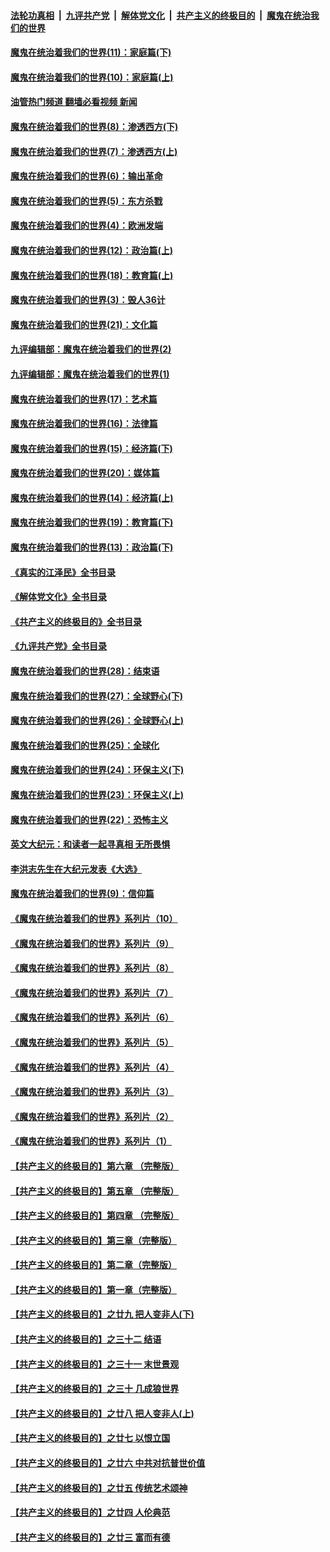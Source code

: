 ####  [法轮功真相](../../../../basic/blob/master/README.md?t=12160902) &nbsp;|&nbsp; [九评共产党](../../../../9ping.md/blob/master/README.md?t=12160902) &nbsp;|&nbsp; [解体党文化](../../../../jtdwh.md/blob/master/README.md?t=12160902)  &nbsp;|&nbsp; [共产主义的终极目的](../../../../gczydzjmd.md/blob/master/README.md?t=12160902) &nbsp;|&nbsp; [魔鬼在统治我们的世界](../../../../mgztzwmdsj.md/blob/master/README.md?t=12160902) 

#### [魔鬼在统治着我们的世界(11)：家庭篇(下)](../pages/nsc422/n10440961.md?t=12160902) 

#### [魔鬼在统治着我们的世界(10)：家庭篇(上)](../pages/nsc422/n10435448.md?t=12160902) 

#### [油管热门频道 翻墙必看视频 新闻](http://129.146.143.75:81/youtube.html?12160902)

#### [魔鬼在统治着我们的世界(8)：渗透西方(下)](../pages/nsc422/n10429603.md?t=12160902) 

#### [魔鬼在统治着我们的世界(7)：渗透西方(上)](../pages/nsc422/n10426013.md?t=12160902) 

#### [魔鬼在统治着我们的世界(6)：输出革命](../pages/nsc422/n10421536.md?t=12160902) 

#### [魔鬼在统治着我们的世界(5)：东方杀戮](../pages/nsc422/n10417707.md?t=12160902) 

#### [魔鬼在统治着我们的世界(4)：欧洲发端](../pages/nsc422/n10414890.md?t=12160902) 

#### [魔鬼在统治着我们的世界(12)：政治篇(上)](../pages/nsc422/n10444576.md?t=12160902) 

#### [魔鬼在统治着我们的世界(18)：教育篇(上)](../pages/nsc422/n10526970.md?t=12160902) 

#### [魔鬼在统治着我们的世界(3)：毁人36计](../pages/nsc422/n10411583.md?t=12160902) 

#### [魔鬼在统治着我们的世界(21)：文化篇](../pages/nsc422/n10597706.md?t=12160902) 

#### [九评编辑部：魔鬼在统治着我们的世界(2)](../pages/nsc422/n10410036.md?t=12160902) 

#### [九评编辑部：魔鬼在统治着我们的世界(1)](../pages/nsc422/n10406825.md?t=12160902) 

#### [魔鬼在统治着我们的世界(17)：艺术篇](../pages/nsc422/n10499093.md?t=12160902) 

#### [魔鬼在统治着我们的世界(16)：法律篇](../pages/nsc422/n10485969.md?t=12160902) 

#### [魔鬼在统治着我们的世界(15)：经济篇(下)](../pages/nsc422/n10469975.md?t=12160902) 

#### [魔鬼在统治着我们的世界(20)：媒体篇](../pages/nsc422/n10586579.md?t=12160902) 

#### [魔鬼在统治着我们的世界(14)：经济篇(上)](../pages/nsc422/n10457370.md?t=12160902) 

#### [魔鬼在统治着我们的世界(19)：教育篇(下)](../pages/nsc422/n10564808.md?t=12160902) 

#### [魔鬼在统治着我们的世界(13)：政治篇(下)](../pages/nsc422/n10448270.md?t=12160902) 

#### [《真实的江泽民》全书目录](../pages/nsc422/n13721399.md?t=12160902) 

#### [《解体党文化》全书目录](../pages/nsc422/n13721157.md?t=12160902) 

#### [《共产主义的终极目的》全书目录](../pages/nsc422/n13721048.md?t=12160902) 

#### [《九评共产党》全书目录](../pages/nsc422/n13708085.md?t=12160902) 

#### [魔鬼在统治着我们的世界(28)：结束语](../pages/nsc422/n10936246.md?t=12160902) 

#### [魔鬼在统治着我们的世界(27)：全球野心(下)](../pages/nsc422/n10928319.md?t=12160902) 

#### [魔鬼在统治着我们的世界(26)：全球野心(上)](../pages/nsc422/n10900318.md?t=12160902) 

#### [魔鬼在统治着我们的世界(25)：全球化](../pages/nsc422/n10788205.md?t=12160902) 

#### [魔鬼在统治着我们的世界(24)：环保主义(下)](../pages/nsc422/n10695307.md?t=12160902) 

#### [魔鬼在统治着我们的世界(23)：环保主义(上)](../pages/nsc422/n10688613.md?t=12160902) 

#### [魔鬼在统治着我们的世界(22)：恐怖主义](../pages/nsc422/n10614727.md?t=12160902) 

#### [英文大纪元：和读者一起寻真相 无所畏惧](../pages/nsc422/n12542027.md?t=12160902) 

#### [李洪志先生在大纪元发表《大选》](../pages/nsc422/n12534746.md?t=12160902) 

#### [魔鬼在统治着我们的世界(9)：信仰篇](../pages/nsc422/n10432159.md?t=12160902) 

#### [《魔鬼在统治着我们的世界》系列片（10）](../pages/nsc422/n12292670.md?t=12160902) 

#### [《魔鬼在统治着我们的世界》系列片（9）](../pages/nsc422/n12290859.md?t=12160902) 

#### [《魔鬼在统治着我们的世界》系列片（8）](../pages/nsc422/n12287445.md?t=12160902) 

#### [《魔鬼在统治着我们的世界》系列片（7）](../pages/nsc422/n12283425.md?t=12160902) 

#### [《魔鬼在统治着我们的世界》系列片（6）](../pages/nsc422/n12282314.md?t=12160902) 

#### [《魔鬼在统治着我们的世界》系列片（5）](../pages/nsc422/n12281419.md?t=12160902) 

#### [《魔鬼在统治着我们的世界》系列片（4）](../pages/nsc422/n12274024.md?t=12160902) 

#### [《魔鬼在统治着我们的世界》系列片（3）](../pages/nsc422/n12271322.md?t=12160902) 

#### [《魔鬼在统治着我们的世界》系列片（2）](../pages/nsc422/n12269049.md?t=12160902) 

#### [《魔鬼在统治着我们的世界》系列片（1）](../pages/nsc422/n12267575.md?t=12160902) 

#### [【共产主义的终极目的】第六章 （完整版）](../pages/nsc422/n11428913.md?t=12160902) 

#### [【共产主义的终极目的】第五章 （完整版）](../pages/nsc422/n11428912.md?t=12160902) 

#### [【共产主义的终极目的】第四章 （完整版）](../pages/nsc422/n11428907.md?t=12160902) 

#### [【共产主义的终极目的】第三章（完整版）](../pages/nsc422/n11428848.md?t=12160902) 

#### [【共产主义的终极目的】第二章（完整版）](../pages/nsc422/n11428831.md?t=12160902) 

#### [【共产主义的终极目的】第一章（完整版）](../pages/nsc422/n11417651.md?t=12160902) 

#### [【共产主义的终极目的】之廿九 把人变非人(下)](../pages/nsc422/n11344140.md?t=12160902) 

#### [【共产主义的终极目的】之三十二 结语](../pages/nsc422/n11360535.md?t=12160902) 

#### [【共产主义的终极目的】之三十一 末世景观](../pages/nsc422/n11351129.md?t=12160902) 

#### [【共产主义的终极目的】之三十 几成狼世界](../pages/nsc422/n11348280.md?t=12160902) 

#### [【共产主义的终极目的】之廿八 把人变非人(上)](../pages/nsc422/n11340492.md?t=12160902) 

#### [【共产主义的终极目的】之廿七 以恨立国](../pages/nsc422/n11336944.md?t=12160902) 

#### [【共产主义的终极目的】之廿六 中共对抗普世价值](../pages/nsc422/n11324785.md?t=12160902) 

#### [【共产主义的终极目的】之廿五 传统艺术颂神](../pages/nsc422/n11296396.md?t=12160902) 

#### [【共产主义的终极目的】之廿四 人伦典范](../pages/nsc422/n11296397.md?t=12160902) 

#### [【共产主义的终极目的】之廿三 富而有德](../pages/nsc422/n11283598.md?t=12160902) 

<img src='http://gfw-breaker.win/goodnews/indexes/nsc422.md' width='0px' height='0px'/>
